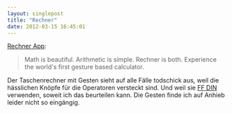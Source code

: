 ```yaml
---
layout: singlepost
title: "Rechner"
date: 2012-03-15 16:45:01
---
```

[Rechner App](http://www.rechner-app.com/):
> Math is beautiful. Arithmetic is simple. Rechner is both. Experience the world's first gesture based calculator.

Der Taschenrechner mit Gesten sieht auf alle Fälle todschick aus, weil die hässlichen Knöpfe für die Operatoren versteckt sind. Und weil sie [FF DIN](https://www.fontfont.com/fonts/din) verwenden, soweit ich das beurteilen kann. Die Gesten finde ich auf Anhieb leider nicht so eingängig.